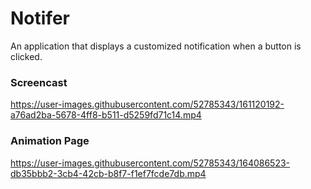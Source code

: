 # Notifer

An application that displays a customized notification when a button is clicked.

### Screencast

https://user-images.githubusercontent.com/52785343/161120192-a76ad2ba-5678-4ff8-b511-d5259fd71c14.mp4


### Animation Page
https://user-images.githubusercontent.com/52785343/164086523-db35bbb2-3cb4-42cb-b8f7-f1ef7fcde7db.mp4

